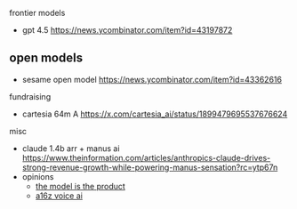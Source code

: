 

frontier models
- gpt 4.5 https://news.ycombinator.com/item?id=43197872

## open models
- sesame open model https://news.ycombinator.com/item?id=43362616

fundraising
- cartesia 64m A https://x.com/cartesia_ai/status/1899479695537676624

misc

- claude 1.4b arr + manus ai https://www.theinformation.com/articles/anthropics-claude-drives-strong-revenue-growth-while-powering-manus-sensation?rc=ytp67n
- opinions
	- [the model is the product](https://news.ycombinator.com/item?id=43397474)
	- [a16z voice ai](https://gamma.app/docs/a16z-AI-Voice-Update-2025--ttkorld8iy6wfnj?mode=doc)